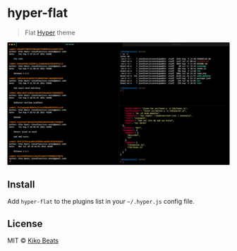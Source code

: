 # hyper-flat

> Flat [Hyper](https://hyper.is) theme

![](demo.png)

## Install

Add `hyper-flat` to the plugins list in your `~/.hyper.js` config file.

## License

MIT © [Kiko Beats](https://kikobeats.com)
